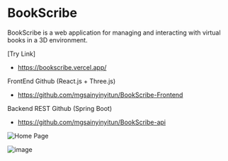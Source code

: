 # BookScribe

BookScribe is a web application for managing and interacting with virtual books in a 3D environment.

[Try Link]
- https://bookscribe.vercel.app/

FrontEnd Github (React.js + Three.js)
- https://github.com/mgsainyinyitun/BookScribe-Frontend

Backend REST Github (Spring Boot)
- https://github.com/mgsainyinyitun/BookScribe-api

![Home Page](https://github.com/user-attachments/assets/1a62d5dc-8cb0-4b3b-bca9-3dd71e93497c)

![image](https://github.com/user-attachments/assets/30982a4e-7a06-4333-ba48-36c9988111e8)

